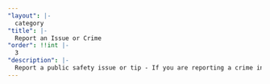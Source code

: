 ```yaml
---
"layout": |-
  category
"title": |-
  Report an Issue or Crime
"order": !!int |-
  3
"description": |-
  Report a public safety issue or tip - If you are reporting a crime in progress, or require emergency service, please dial 9-1-1 to submit information regarding suspicious, nuisance and criminal activity to the Philadelphia Police Department
---
```

